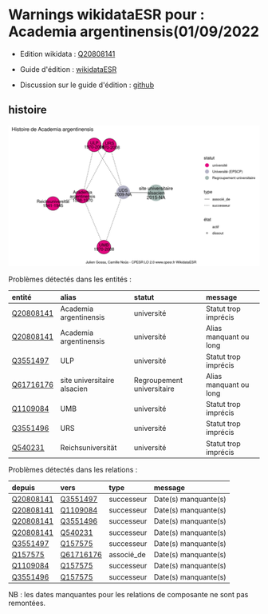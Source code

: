 Warnings wikidataESR pour : Academia argentinensis(01/09/2022
================

- Edition wikidata : [Q20808141](https://www.wikidata.org/wiki/Q20808141)
- Guide d'édition : [wikidataESR](https://github.com/cpesr/wikidataESR/)

- Discussion sur le guide d'édition : [github](https://github.com/cpesr/wikidataESR/issues)



## histoire 

![Graphique non généré](Q20808141-histoire.png) 

Problèmes détectés dans les entités :

|entité                                               |alias                       |statut                     |message                |
|:----------------------------------------------------|:---------------------------|:--------------------------|:----------------------|
|[Q20808141](https://www.wikidata.org/wiki/Q20808141) |Academia argentinensis      |université                 |Statut trop imprécis   |
|[Q20808141](https://www.wikidata.org/wiki/Q20808141) |Academia argentinensis      |université                 |Alias manquant ou long |
|[Q3551497](https://www.wikidata.org/wiki/Q3551497)   |ULP                         |université                 |Statut trop imprécis   |
|[Q61716176](https://www.wikidata.org/wiki/Q61716176) |site universitaire alsacien |Regroupement universitaire |Alias manquant ou long |
|[Q1109084](https://www.wikidata.org/wiki/Q1109084)   |UMB                         |université                 |Statut trop imprécis   |
|[Q3551496](https://www.wikidata.org/wiki/Q3551496)   |URS                         |université                 |Statut trop imprécis   |
|[Q540231](https://www.wikidata.org/wiki/Q540231)     |Reichsuniversität           |université                 |Statut trop imprécis   |

Problèmes détectés dans les relations :

|depuis                                               |vers                                                 |type       |message              |
|:----------------------------------------------------|:----------------------------------------------------|:----------|:--------------------|
|[Q20808141](https://www.wikidata.org/wiki/Q20808141) |[Q3551497](https://www.wikidata.org/wiki/Q3551497)   |successeur |Date(s) manquante(s) |
|[Q20808141](https://www.wikidata.org/wiki/Q20808141) |[Q1109084](https://www.wikidata.org/wiki/Q1109084)   |successeur |Date(s) manquante(s) |
|[Q20808141](https://www.wikidata.org/wiki/Q20808141) |[Q3551496](https://www.wikidata.org/wiki/Q3551496)   |successeur |Date(s) manquante(s) |
|[Q20808141](https://www.wikidata.org/wiki/Q20808141) |[Q540231](https://www.wikidata.org/wiki/Q540231)     |successeur |Date(s) manquante(s) |
|[Q3551497](https://www.wikidata.org/wiki/Q3551497)   |[Q157575](https://www.wikidata.org/wiki/Q157575)     |successeur |Date(s) manquante(s) |
|[Q157575](https://www.wikidata.org/wiki/Q157575)     |[Q61716176](https://www.wikidata.org/wiki/Q61716176) |associé_de |Date(s) manquante(s) |
|[Q1109084](https://www.wikidata.org/wiki/Q1109084)   |[Q157575](https://www.wikidata.org/wiki/Q157575)     |successeur |Date(s) manquante(s) |
|[Q3551496](https://www.wikidata.org/wiki/Q3551496)   |[Q157575](https://www.wikidata.org/wiki/Q157575)     |successeur |Date(s) manquante(s) |

NB : les dates manquantes pour les relations de composante ne sont pas remontées. 

